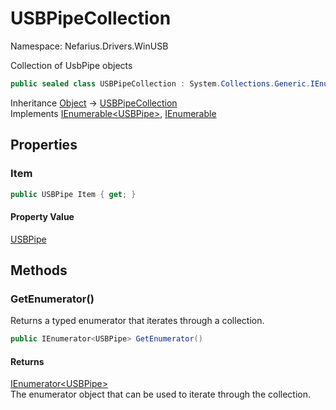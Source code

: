# USBPipeCollection

Namespace: Nefarius.Drivers.WinUSB

Collection of UsbPipe objects

```csharp
public sealed class USBPipeCollection : System.Collections.Generic.IEnumerable`1[[Nefarius.Drivers.WinUSB.USBPipe, Nefarius.Drivers.WinUSB, Version=2.1.1.0, Culture=neutral, PublicKeyToken=null]], System.Collections.IEnumerable
```

Inheritance [Object](https://docs.microsoft.com/en-us/dotnet/api/system.object) → [USBPipeCollection](./nefarius.drivers.winusb.usbpipecollection.md)<br>
Implements [IEnumerable&lt;USBPipe&gt;](https://docs.microsoft.com/en-us/dotnet/api/system.collections.generic.ienumerable-1), [IEnumerable](https://docs.microsoft.com/en-us/dotnet/api/system.collections.ienumerable)

## Properties

### **Item**

```csharp
public USBPipe Item { get; }
```

#### Property Value

[USBPipe](./nefarius.drivers.winusb.usbpipe.md)<br>

## Methods

### **GetEnumerator()**

Returns a typed enumerator that iterates through a collection.

```csharp
public IEnumerator<USBPipe> GetEnumerator()
```

#### Returns

[IEnumerator&lt;USBPipe&gt;](https://docs.microsoft.com/en-us/dotnet/api/system.collections.generic.ienumerator-1)<br>
The enumerator object that can be used to iterate through the collection.
